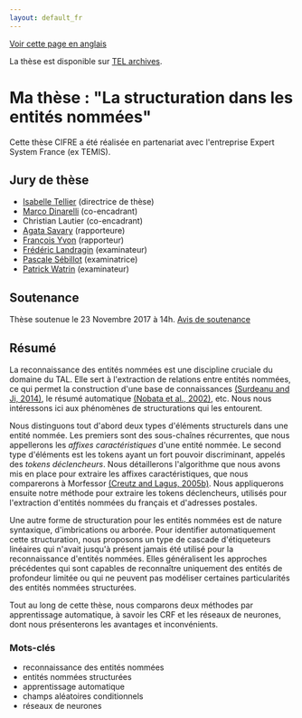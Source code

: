 ```yaml
---
layout: default_fr
---
```


[Voir cette page en anglais](phd-en)

La thèse est disponible sur [TEL archives](https://tel.archives-ouvertes.fr/tel-01772268/document).

# Ma thèse : "La structuration dans les entités nommées"

Cette thèse CIFRE a été réalisée en partenariat avec l'entreprise Expert System France (ex TEMIS).

## Jury de thèse

- [Isabelle Tellier](http://lattice.cnrs.fr/sites/itellier/) (directrice de thèse)
- [Marco Dinarelli](http://marcodinarelli.it/) (co-encadrant)
- Christian Lautier (co-encadrant)
- [Agata Savary](http://www.info.univ-tours.fr/~savary/) (rapporteure)
- [François Yvon](https://perso.limsi.fr/yvon/mysite/mysite.php) (rapporteur)
- [Frédéric Landragin](http://fred.landragin.free.fr) (examinateur)
- [Pascale Sébillot](http://www.irisa.fr/texmex/people/sebillot/index_fr.php) (examinatrice)
- [Patrick Watrin](https://uclouvain.be/fr/repertoires/patrick.watrin) (examinateur)

## Soutenance

Thèse soutenue le 23 Novembre 2017 à 14h. [Avis de soutenance](http://www.univ-paris3.fr/soutenance-de-these-de-m-yoann-dupont-461858.kjsp)

## Résumé

La reconnaissance des entités nommées est une discipline cruciale du domaine du TAL. Elle sert à l'extraction de relations entre entités nommées, ce qui permet la construction d'une base de connaissances [(Surdeanu and Ji, 2014)](https://pdfs.semanticscholar.org/6d54/cce97861b9d38c700e1282d34d5236bf3bdb.pdf), le résumé automatique [(Nobata et al., 2002)](https://pdfs.semanticscholar.org/c500/40ac812c3f3de0cf37802ff87de2dce87821.pdf), etc. Nous nous intéressons ici aux phénomènes de structurations qui les entourent.

Nous distinguons tout d'abord deux types d'éléments structurels dans une entité nommée. Les premiers sont des sous-chaînes récurrentes, que nous appellerons les _affixes caractéristiques_ d'une entité nommée. Le second type d'éléments est les tokens ayant un fort pouvoir discriminant, appelés des _tokens déclencheurs_. Nous détaillerons l'algorithme que nous avons mis en place pour extraire les affixes caractéristiques, que nous comparerons à Morfessor [(Creutz and Lagus, 2005b)](https://pdfs.semanticscholar.org/2d6a/97f83bb8207ea9d88118618ed3ab52054a88.pdf). Nous appliquerons ensuite notre méthode pour extraire les tokens déclencheurs, utilisés pour l'extraction d'entités nommées du français et d'adresses postales.

Une autre forme de structuration pour les entités nommées est de nature syntaxique, d'imbrications ou arborée. Pour identifier automatiquement cette structuration, nous proposons un type de cascade d'étiqueteurs linéaires qui n'avait jusqu'à présent jamais été utilisé pour la reconnaissance d'entités nommées. Elles généralisent les approches précédentes qui sont capables de reconnaître uniquement des entités de profondeur limitée ou qui ne peuvent pas modéliser certaines particularités des entités nommées structurées.

Tout au long de cette thèse, nous comparons deux méthodes par apprentissage automatique, à savoir les CRF et les réseaux de neurones, dont nous présenterons les avantages et inconvénients.

### Mots-clés

- reconnaissance des entités nommées
- entités nommées structurées
- apprentissage automatique
- champs aléatoires conditionnels
- réseaux de neurones
